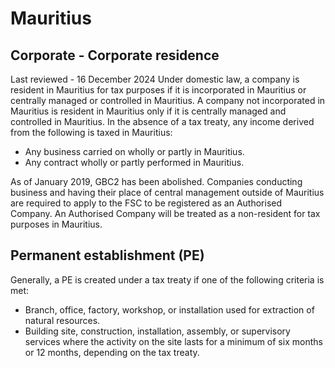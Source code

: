 # Mauritius
## Corporate - Corporate residence
Last reviewed - 16 December 2024
Under domestic law, a company is resident in Mauritius for tax purposes if it is incorporated in Mauritius or centrally managed or controlled in Mauritius.
A company not incorporated in Mauritius is resident in Mauritius only if it is centrally managed and controlled in Mauritius.
In the absence of a tax treaty, any income derived from the following is taxed in Mauritius:
  * Any business carried on wholly or partly in Mauritius.
  * Any contract wholly or partly performed in Mauritius.


As of January 2019, GBC2 has been abolished. Companies conducting business and having their place of central management outside of Mauritius are required to apply to the FSC to be registered as an Authorised Company.
An Authorised Company will be treated as a non-resident for tax purposes in Mauritius.
## Permanent establishment (PE)
Generally, a PE is created under a tax treaty if one of the following criteria is met:
  * Branch, office, factory, workshop, or installation used for extraction of natural resources.
  * Building site, construction, installation, assembly, or supervisory services where the activity on the site lasts for a minimum of six months or 12 months, depending on the tax treaty.



